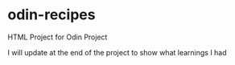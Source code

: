 # odin-recipes
HTML Project for Odin Project

I will update at the end of the project to
show what learnings I had